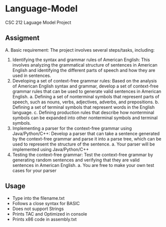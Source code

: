 # Language-Model
CSC 212 Laguage Model Project

## Assigment 

A. Basic requirement: The project involves several steps/tasks, including:

1. Identifying the syntax and grammar rules of American English: This involves analyzing the grammatical structure of sentences in American English and identifying the different parts of speech and how they are used in sentences.
2. Developing a set of context-free grammar rules: Based on the analysis of American English syntax and grammar, develop a set of context-free grammar rules that can be used to generate valid sentences in American English.
  a. Defining a set of nonterminal symbols that represent parts of speech, such as nouns, verbs, adjectives, adverbs, and prepositions.
  b. Defining a set of terminal symbols that represent words in the English language.
  c. Defining production rules that describe how nonterminal symbols can be expanded
  into other nonterminal symbols and terminal symbols.
3. Implementing a parser for the context-free grammar using Java/Python/C++: Develop a
parser that can take a sentence generated by the context-free grammar and parse it into a parse tree, which can be used to represent the structure of the sentence.
a. Your parser will be implemented using Java/Python/C++
4. Testing the context-free grammar: Test the context-free grammar by generating random sentences and verifying that they are valid sentences in American English.
a. You are free to make your own test cases for your parser


## Usage 
- Type into the filename.txt
- Follows a close syntax for BASIC
- Does not support Strings
- Prints TAC and Optimized in console 
- Prints x86 code in assembly.txt
